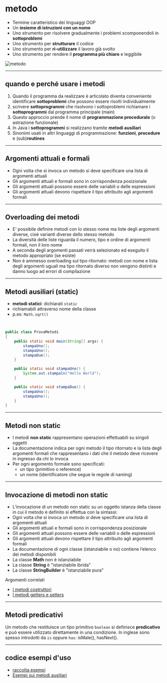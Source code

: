 # metodo

* Termine caratteristico dei linguaggi OOP
* Un  **insieme  di   istruzioni   con un nome** 
* Uno  strumento  per  risolvere gradualmente i problemi  scomponendoli  in **sottoproblemi**
* Uno strumento per **strutturare**  il codice
* Uno strumento per **ri-utilizzare** il lavoro già svolto
* Uno  strumento per rendere il **programma più chiaro** e leggibile

![metodo](https://raw.githubusercontent.com/maboglia/CorsoJava/master/appunti/img/Language/01_lang_base/02_classe_base/function.png)

---

## quando e perché usare i metodi

1. Quando il programma da realizzare è articolato diventa conveniente identificare **sottoproblemi** che possono essere risolti individualmente
2. scrivere **sottoprogrammi** che risolvono i sottoproblemi richiamare i **sottoprogrammi** dal programma principale (main)
3. Questo approccio prende il nome di **programmazione procedurale** (o astrazione funzionale)
4. In Java i **sottoprogrammi** si realizzano tramite **metodi ausiliari**
5. Sinonimi usati in altri linguaggi di programmazione: **funzioni**, **procedure** e (sub)**routines**

---

## Argomenti attuali e formali

* Ogni volta che si invoca un metodo si deve specificare una lista di argomenti attuali
* Gli argomenti attuali e formali sono in corrispondenza posizionale
* Gli argomenti attuali possono essere delle variabili o delle espressioni
* Gli argomenti attuali devono rispettare il tipo attribuito agli argomenti formali

---

## Overloading dei metodi

* E' possibile definire metodi con lo stesso nome ma liste degli argomenti diverse, cioè varianti diverse dello stesso metodo
* La diversità delle liste riguarda il numero, tipo e ordine di argomenti formali, non il loro nome
* A seconda degli argomenti passati verrà selezionato ed eseguito il metodo appropriato (se esiste)
* Non è ammesso overloading sul tipo ritornato: metodi con nome e lista degli argomenti uguali ma tipo ritornato diverso non vengono distinti e danno luogo ad errori di compilazione

---

## Metodi ausiliari (static)

* **metodi statici**: dichiarati `static`
* richiamabili attraverso nome della classe
* p.es: `Math.sqrt()`

```java


public class ProvaMetodi
{
	public static void main(String[] args) {
		stampaUno();
		stampaUno();
		stampaDue();
	}

	public static void stampaUno() {
		System.out.stampaln("Hello World");
	}

	public static void stampaDue() {
		stampaUno();
		stampaUno();
	}
}

```

---

## Metodi non static

* I metodi **non static** rappresentano operazioni effettuabili su singoli oggetti
* La documentazione indica per ogni metodo il tipo ritornato e la lista degli argomenti formali che rappresentano i dati che il metodo deve ricevere in ingresso da chi lo invoca
* Per ogni argomento formale sono specificati:
  * un tipo (primitivo o reference)
  * un nome (identificatore che segue le regole di naming)

---

## Invocazione di metodi non static

* L’invocazione di un metodo non static su un oggetto istanza della classe in cui il metodo è definito si effettua con la sintassi:
* Ogni volta che si invoca un metodo si deve specificare una lista di argomenti attuali
* Gli argomenti attuali e formali sono in corrispondenza posizionale
* Gli argomenti attuali possono essere delle variabili o delle espressioni
* Gli argomenti attuali devono rispettare il tipo attribuito agli argomenti formali
* La documentazione di ogni classe (istanziabile o no) contiene l’elenco dei metodi disponibili
* La classe **Math** non è istanziabile
* La classe **String** è "istanziabile ibrida"
* La classe **StringBuilder** è "istanziabile pura"

Argomenti correlati

* [I metodi costruttori](010_3_classi_costruttori.md)
* [I metodi getters e setters](010_4_classi_metodi_getter_setter.md)

---

## Metodi predicativi

Un metodo che restituisce un tipo primitivo `boolean` si definisce **predicativo** e può essere utilizzato direttamente in una condizione.
In inglese sono spesso introdotti da `is` oppure `has`: isMale(), hasNext(). 

---

## codice esempi d'uso

* [raccolta esempi](https://github.com/maboglia/CorsoJava/blob/master/esempi/06_MetodiAusiliari.md)
* [Esempi sui metodi ausiliari](https://github.com/maboglia/CorsoJava/tree/master/esempi/01_base/03_metodi_ausiliari)

